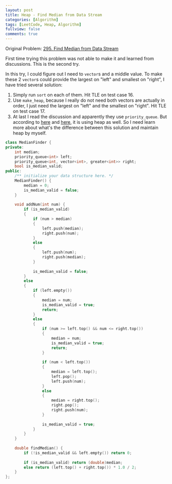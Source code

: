 ```yaml
---
layout: post
title: Heap - Find Median from Data Stream
categories: [Algorithm]
tags: [LeetCode, Heap, Algorithm]
fullview: false
comments: true
---
```


Original Problem: [295. Find Median from Data Stream](https://leetcode.com/problems/find-median-from-data-stream/description/)

First time trying this problem was not able to make it and learned from discussions. This is the second try.

In this try, I could figure out I need to `vector`s and a middle value. To make these 2 `vector`s could provide the largest on "left" and smallest on "right", I have tried several solution:

1. Simply run `sort` on each of them. Hit TLE on test case 16.
2. Use `make_heap`, because I really do not need both vectors are actually in order, I just need the largest on "left" and the smallest on "right". Hit TLE on test case 17.
3. At last I read the discussion and apparently they use `priority_queue`. But according to [here](https://en.cppreference.com/w/cpp/container/priority_queue) and [here](http://www.cplusplus.com/reference/queue/priority_queue/), it is using heap as well. So I need learn more about what's the difference between this solution and maintain heap by myself.

```C++
class MedianFinder {
private:
    int median;
    priority_queue<int> left;
    priority_queue<int, vector<int>, greater<int>> right;
    bool is_median_valid;
public:
    /** initialize your data structure here. */
    MedianFinder() {
        median = 0;
        is_median_valid = false;
    }
    
    void addNum(int num) {
        if (is_median_valid)
        {
            if (num > median)
            {
                left.push(median);
                right.push(num);
            }
            else
            {
                left.push(num);
                right.push(median);
            }
            
            is_median_valid = false;
        }
        else
        {
            if (left.empty())
            {
                median = num;
                is_median_valid = true;
                return;
            }
            else
            {
                if (num >= left.top() && num <= right.top())
                {
                    median = num;
                    is_median_valid = true;
                    return;
                }
                
                if (num < left.top())
                {
                    median = left.top();
                    left.pop();
                    left.push(num);
                }
                else
                {
                    median = right.top();
                    right.pop();
                    right.push(num);
                }
                
                is_median_valid = true;
            }
        }
    }
    
    double findMedian() {
        if (!is_median_valid && left.empty()) return 0;
        
        if (is_median_valid) return (double)median;
        else return (left.top() + right.top()) * 1.0 / 2;
    }
};
```